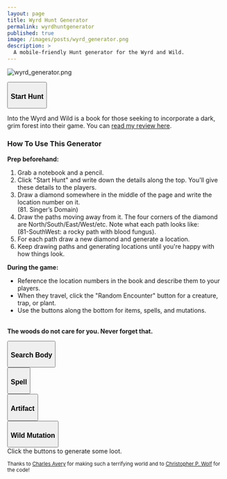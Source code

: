 ```yaml
---
layout: page
title: Wyrd Hunt Generator
permalink: wyrdhuntgenerator
published: true
image: /images/posts/wyrd_generator.png
description: >
  A mobile-friendly Hunt generator for the Wyrd and Wild.
---
```

![wyrd_generator.png]({{site.url}}/images/posts/wyrd_generator.png)

<p class="tightSpacing" id="huntText"></p>

<div id="startBtn" class="row centerButtons">
  <div class="col-md-6 col-12">
    <button class="btn wyrd-btn" onclick="startHunt()">
      <h3>Start Hunt</h3>
    </button>
  </div>
</div>

<div id="descriptiontext">
  <p>Into the Wyrd and Wild is a book for those seeking to incorporate a dark, grim forest into their game. You can <a href="/david/2019/07/WyrdWild">read my review here</a>.
  <h3 class="tightSpacing">How To Use This Generator</h3>
  <strong>Prep beforehand:</strong>
  <ol>
  <li>Grab a notebook and a pencil.</li>
  <li>Click "Start Hunt" and write down the details along the top. You'll give these details to the players.</li>
  <li>Draw a diamond somewhere in the middle of the page and write the location number on it.<br>(81. Singer’s Domain)</li>
  <li>Draw the paths moving away from it. The four corners of the diamond are North/South/East/West/etc. Note what each path looks like:<br> (81-SouthWest: a rocky path with blood fungus).</li>
  <li>For each path draw a new diamond and generate a location.</li>
  <li>Keep drawing paths and generating locations until you're happy with how things look.</li></ol>
  <strong>During the game:</strong>
  <ul>
  <li>Reference the location numbers in the book and describe them to your players.</li>
  <li>When they travel, click the "Random Encounter" button for a creature, trap, or plant.</li>
  <li>Use the buttons along the bottom for items, spells, and mutations.</li>
  </ul>
  <br><strong>The woods do not care for you. Never forget that.</strong></p>
  </div>

<div id="mainButtons" class="row centerButtons" style="display:none;">
<div class="col-md-6 col-12">
  <button class="btn wyrd-btn" onclick="nextLocation()">
    <h3 id="locBtn">Next Location</h3>
  </button></div>
<div class="col-md-6 col-12">
  <button class="btn wyrd-btn" onclick="nextEncounter()">
    <h3>Random Encounter</h3>
  </button></div>
</div>

<div id="locationCard" class="container generatorCard tightSpacing" style="margin-bottom: 30px;display:none;">
  Click the buttons above to generate locations or encounters.
</div>

<div id="encounterCard" class="container generatorCard tightSpacing" style="margin-bottom: 30px;display:none;">
  Click the buttons above to generate locations and encounters
</div>

<div class="row centerButtons">
  <div class="col-md-6 col-12">
    <button class="btn wyrd-btn" onclick="searchBody()">
      <h3>Search Body</h3>
    </button>
  </div>
    <div class="col-md-6 col-12">
    <button class="btn wyrd-btn" onclick="spell()">
      <h3>Spell</h3>
    </button>
  </div>
    <div class="col-md-6 col-12">
    <button class="btn wyrd-btn" onclick="artifact()">
      <h3>Artifact</h3>
    </button>
  </div>
  <div class="col-md-6 col-12">
    <button class="btn wyrd-btn" onclick="mutation()">
      <h3>Wild Mutation</h3>
    </button>
  </div>
</div>

<div class="container generatorCard">
  <div class="row">
    <div class="col tightSpacing" id="lootBox">Click the buttons to generate some loot.</div>
  </div>
</div>

<small>Thanks to <a href="https://twitter.com/CharlieFergaves">Charles Avery</a> for making such a terrifying world and to <a href="http://chrispwolf.com/">Christopher P. Wolf</a> for the code!</small>

<script async src="/_pages/wyrdhunt.js" charset="utf-8"></script>

